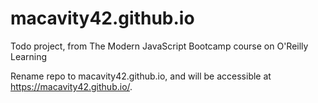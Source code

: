 # macavity42.github.io
Todo project, from The Modern JavaScript Bootcamp course on O'Reilly Learning

Rename repo to macavity42.github.io, and will be accessible at https://macavity42.github.io/.  
